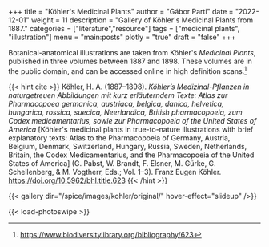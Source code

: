 +++
title = "Köhler's Medicinal Plants"
author = "Gábor Parti"
date = "2022-12-01"
weight = 11
description = "Gallery of Köhler's Medicinal Plants from 1887."
categories = ["literature","resource"]
tags = ["medicinal plants", "illustration"]
menu = "main:posts"
plotly = "true"
draft = "false"
+++

Botanical-anatomical illustrations are taken from Köhler's *Medicinal Plants*, published in three volumes between 1887 and 1898. These volumes are in the public domain, and can be accessed online in high definition scans.[^1]

<!--more-->

{{< hint cite >}}
Köhler, H. A. (1887–1898). *Köhler’s Medizinal-Pflanzen in naturgetreuen Abbildungen mit kurz erläuterndem Texte: Atlas zur Pharmacopoea germanica, austriaca, belgica, danica, helvetica, hungarica, rossica, suecica, Neerlandica, British pharmacopoeia, zum Codex medicamentarius, sowie zur Pharmacopoeia of the United States of America* [Köhler's medicinal plants in true-to-nature illustrations with brief explanatory texts: Atlas to the Pharmacopoeia of Germany, Austria, Belgium, Denmark, Switzerland, Hungary, Russia, Sweden, Netherlands, Britain, the Codex Medicamentarius, and the Pharmacopoeia of the United States of America] (G. Pabst, W. Brandt, F. Elsner, M. Gürke, G. Schellenberg, & M. Vogtherr, Eds.; Vol. 1–3). Franz Eugen Köhler. https://doi.org/10.5962/bhl.title.623
{{< /hint >}}

{{< gallery dir="/spice/images/kohler/original/" hover-effect="slideup" />}}

{{< load-photoswipe >}}

[^1]: https://www.biodiversitylibrary.org/bibliography/623